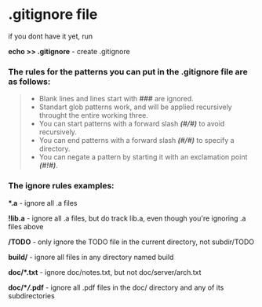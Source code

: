 # .gitignore file

if you dont have it yet, run

**echo >> .gitignore** - create .gitignore

### The rules for the patterns you can put in the .gitignore file are as follows:

> - Blank lines and lines start with **_###_** are ignored.
> - Standart glob patterns work, and will be applied recursively throught the entire working three.
> - You can start patterns with a forward slash **_(#/#)_** to avoid recursively.
> - You can end patterns with a forward slash **_(#/#)_** to specify a directory.
> - You can negate a pattern by starting it with an exclamation point **_(#!#)_**.

### The ignore rules examples:

**\*.a** - ignore all .a files

**!lib.a** - ignore all .a files, but do track lib.a, even though you're ignoring .a files above

**/TODO** - only ignore the TODO file in the current directory, not subdir/TODO

**build/** - ignore all files in any directory named build

**doc/\*.txt** - ignore doc/notes.txt, but not doc/server/arch.txt

**doc/\*_/_.pdf** - ignore all .pdf files in the doc/ directory and any of its subdirectories
